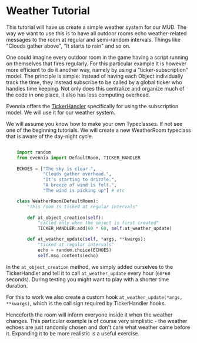 # Weather Tutorial


This tutorial will have us create a simple weather system for our MUD.  The way we want to use this
is to have all outdoor rooms echo weather-related messages to the room at regular and semi-random
intervals. Things like "Clouds gather above", "It starts to rain" and so on.

One could imagine every outdoor room in the game having a script running on themselves that fires
regularly. For this particular example it is however more efficient to do it another way, namely by
using a "ticker-subscription" model. The principle is simple: Instead of having each Object
individually track the time, they instead subscribe to be called by a global ticker who handles time
keeping.  Not only does this centralize and organize much of the code in one place, it also has less
computing overhead.

Evennia offers the [TickerHandler](../Component/TickerHandler) specifically for using the subscription model. We
will use it for our weather system.

We will assume you know how to make your own Typeclasses. If not see one of the beginning tutorials.
We will create a new WeatherRoom typeclass that is aware of the day-night cycle.

```python

    import random
    from evennia import DefaultRoom, TICKER_HANDLER
    
    ECHOES = ["The sky is clear.", 
              "Clouds gather overhead.",
              "It's starting to drizzle.",
              "A breeze of wind is felt.",
              "The wind is picking up"] # etc  

    class WeatherRoom(DefaultRoom):
        "This room is ticked at regular intervals"        
       
        def at_object_creation(self):
            "called only when the object is first created"
            TICKER_HANDLER.add(60 * 60, self.at_weather_update)

        def at_weather_update(self, *args, **kwargs):
            "ticked at regular intervals"
            echo = random.choice(ECHOES)
            self.msg_contents(echo)
```

In the `at_object_creation` method, we simply added ourselves to the TickerHandler and tell it to
call `at_weather_update` every hour (`60*60` seconds). During testing you might want to play with a
shorter time duration.

For this to work we also create a custom hook `at_weather_update(*args, **kwargs)`, which is the
call sign required by TickerHandler hooks.

Henceforth the room will inform everyone inside it when the weather changes. This particular example
is of course very simplistic - the weather echoes are just randomly chosen and don't care what
weather came before it. Expanding it to be more realistic is a useful exercise.